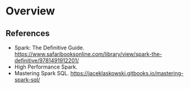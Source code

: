 # Overview


## References

* Spark: The Definitive Guide. https://www.safaribooksonline.com/library/view/spark-the-definitive/9781491912201/
* High Performance Spark.
* Mastering Spark SQL. https://jaceklaskowski.gitbooks.io/mastering-spark-sql/
